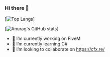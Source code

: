 ### Hi there 👋

[![Top Langs](https://github-readme-stats.vercel.app/api/top-langs/?username=LakishaDev&layout=compact)]

[![Anurag's GitHub stats](https://github-readme-stats.vercel.app/api?username=LakishaDev)]

- 🔭 I’m currently working on FiveM
- 🌱 I’m currently learning C#
- 👯 I’m looking to collaborate on https://cfx.re/
